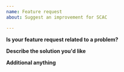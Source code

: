 ```yaml
---
name: Feature request
about: Suggest an improvement for SCAC

---
```


**Is your feature request related to a problem?**
<!-- If there is something annoying you, or not making you happy, let us know -->
<!-- Think there's a related issue? Mention it using #(Issue Number) -->

**Describe the solution you'd like**
<!-- Let us know what you'd like to see -->

**Additional anything**
<!-- Feel free to add anything you think of here. -->
<!-- Twitter conversation got your back? Mailing list agreeing with you -->
